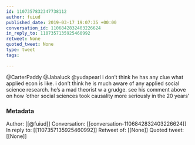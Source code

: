 ```yaml
---
id: 1107357832347738112
author: fuiud
published_date: 2019-03-17 19:07:35 +00:00
conversation_id: 1106842832403226624
in_reply_to: 1107357135925460992
retweet: None
quoted_tweet: None
type: tweet
tags:

---
```


@CarterPaddy @Jabaluck @yudapearl i don’t think he has any clue what applied econ is like. i don’t think he is much aware of any applied social science research. he’s a mad theorist w a grudge. see his comment above on how ‘other social sciences took causality more seriously in the 20 years’

### Metadata

Author: [[@fuiud]]
Conversation: [[conversation-1106842832403226624]]
In reply to: [[1107357135925460992]]
Retweet of: [[None]]
Quoted tweet: [[None]]
